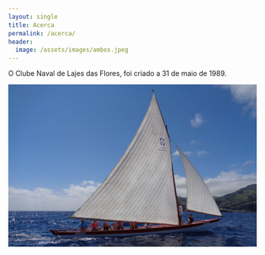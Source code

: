 ```yaml
---
layout: single
title: Acerca
permalink: /acerca/
header:
  image: /assets/images/ambos.jpeg
---
```


O Clube Naval de Lajes das Flores, foi criado a 31 de maio de 1989.

![O Formosa](/assets/images/formosa2.jpg)